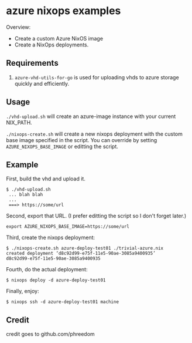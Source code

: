 # azure nixops examples

Overview:
- Create a custom Azure NixOS image
- Create a NixOps deployments.

## Requirements

1. `azure-vhd-utils-for-go` is used for uploading vhds to azure storage quickly
   and efficiently.

## Usage

`./vhd-upload.sh` will create an azure-image instance with your current NIX\_PATH.

`./nixops-create.sh` will create a new nixops deployment with the custom base image
specified in the script. You can override by setting `AZURE_NIXOPS_BASE_IMAGE` or
editting the script.

## Example

First, build the vhd and upload it.
```
$ ./vhd-upload.sh
 ... blah blah
 ...
 ===> https://some/url
```

Second, export that URL. (I prefer editting the script so I don't forget later.)
```
export AZURE_NIXOPS_BASE_IMAGE=https://some/url
```

Third, create the nixops deployment:
```
$ ./nixops-create.sh azure-deploy-test01 ./trivial-azure.nix
created deployment ‘d8c92d99-e75f-11e5-90ae-3085a9400935’
d8c92d99-e75f-11e5-90ae-3085a9400935
```

Fourth, do the actual deployment:
```
$ nixops deploy -d azure-deploy-test01
```

Finally, enjoy:
```
$ nixops ssh -d azure-deploy-test01 machine
```

## Credit

credit goes to github.com/phreedom
